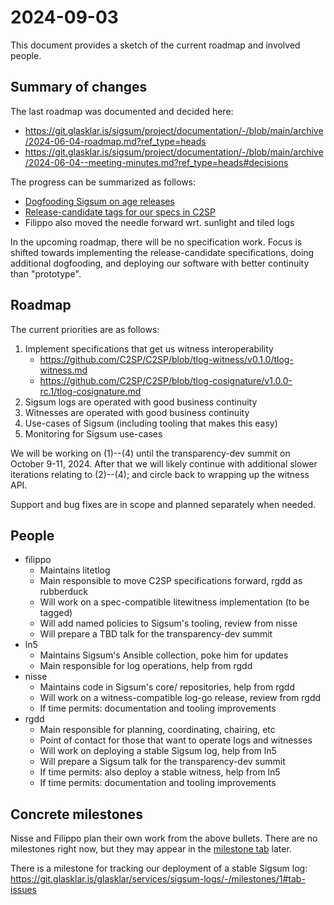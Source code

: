 # 2024-09-03

This document provides a sketch of the current roadmap and involved people.

## Summary of changes

The last roadmap was documented and decided here:

- https://git.glasklar.is/sigsum/project/documentation/-/blob/main/archive/2024-06-04-roadmap.md?ref_type=heads
- https://git.glasklar.is/sigsum/project/documentation/-/blob/main/archive/2024-06-04--meeting-minutes.md?ref_type=heads#decisions

The progress can be summarized as follows:

- [Dogfooding Sigsum on age releases](https://github.com/FiloSottile/age?tab=readme-ov-file#verifying-the-release-signatures)
- [Release-candidate tags for our specs in C2SP](https://github.com/C2SP/C2SP/issues/97#issuecomment-2315900369)
- Filippo also moved the needle forward wrt. sunlight and tiled logs

In the upcoming roadmap, there will be no specification work.  Focus is shifted
towards implementing the release-candidate specifications, doing additional
dogfooding, and deploying our software with better continuity than "prototype".

## Roadmap

The current priorities are as follows:

1. Implement specifications that get us witness interoperability
   - https://github.com/C2SP/C2SP/blob/tlog-witness/v0.1.0/tlog-witness.md
   - https://github.com/C2SP/C2SP/blob/tlog-cosignature/v1.0.0-rc.1/tlog-cosignature.md
2. Sigsum logs are operated with good business continuity
3. Witnesses are operated with good business continuity
4. Use-cases of Sigsum (including tooling that makes this easy)
5. Monitoring for Sigsum use-cases

We will be working on (1)--(4) until the transparency-dev summit on October
9-11, 2024.  After that we will likely continue with additional slower
iterations relating to (2)--(4); and circle back to wrapping up the witness API.

Support and bug fixes are in scope and planned separately when needed.

## People

- filippo
  - Maintains litetlog
  - Main responsible to move C2SP specifications forward, rgdd as rubberduck
  - Will work on a spec-compatible litewitness implementation (to be tagged)
  - Will add named policies to Sigsum's tooling, review from nisse
  - Will prepare a TBD talk for the transparency-dev summit
- ln5
  - Maintains Sigsum's Ansible collection, poke him for updates
  - Main responsible for log operations, help from rgdd
- nisse
  - Maintains code in Sigsum's core/ repositories, help from rgdd
  - Will work on a witness-compatible log-go release, review from rgdd
  - If time permits: documentation and tooling improvements
- rgdd
  - Main responsible for planning, coordinating, chairing, etc
  - Point of contact for those that want to operate logs and witnesses
  - Will work on deploying a stable Sigsum log, help from ln5
  - Will prepare a Sigsum talk for the transparency-dev summit
  - If time permits: also deploy a stable witness, help from ln5
  - If time permits: documentation and tooling improvements

## Concrete milestones

Nisse and Filippo plan their own work from the above bullets.  There are no
milestones right now, but they may appear in the [milestone tab][] later.

There is a milestone for tracking our deployment of a stable Sigsum log:
https://git.glasklar.is/glasklar/services/sigsum-logs/-/milestones/1#tab-issues

[milestone tab]: https://git.glasklar.is/groups/sigsum/-/milestones
